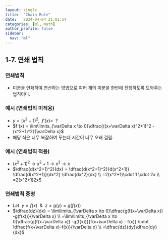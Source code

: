 ```yaml
---
layout: single
title:  "Chain Rule"
date:   2024-04-04 21:01:54 
categories: [ml, math]
author_profile: false
sidebar:
  nav: "ml"
---
```

## 1-7. 연쇄 법칙

### 연쇄법칙

- 미분을 연쇄하여 연산하는 방법으로 여러 개의 미분을 한번에 진행하도록 도와주는 법칙이다.

### 예시 (연쇄법칙 미적용)

- $y = (x^2+1)^2, \enspace f'(x) =\enspace ?$
- $f'(x) = \lim\limits_{\varDelta x \to 0}\dfrac{((x+\varDelta x)^2+1)^2 - (x^2+1)^2}{\varDelta x}$
- 해당 식은 너무 복잡하여 푸는데 시간이 너무 오래 걸림.

### 예시 (연쇄법칙 적용)

- $(x^2+1)^2 \to x^2+1 \to x^2 \to x$
- $\dfrac{d(x^2+1)^2}{dx} = \dfrac{d(x^2+1)^2}{d(x^2+1)} \dfrac{d(x^2+1)}{dx^2} \dfrac{dx^2}{dx} \\ =2(x^2+1)\cdot 1 \cdot 2x \\ =2(x^2+1)2x$

### 연쇄법칙 증명

- $Let \enspace y = f(x) \enspace \&  \enspace z = g(y) = g(f(x))$
- $\dfrac{dz}{dx} = \lim\limits_{\varDelta x \to 0}\dfrac{g(f(x+\varDelta x)) -g(f(x))}{\varDelta x} \\ =\lim\limits_{\varDelta x \to 0}\dfrac{g(f(x+\varDelta x)) -g(f(x))}{f(x+\varDelta x) - f(x)} \cdot \dfrac{f(x+\varDelta x)-f(x)}{\varDelta x} \\ =\dfrac{dz}{dy}\dfrac{dy}{dx}$